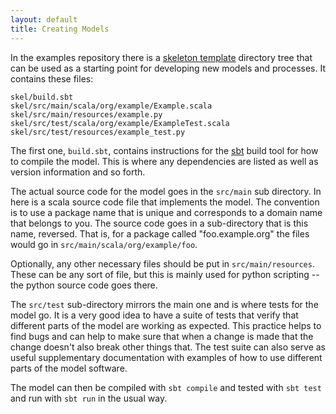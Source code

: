 ```yaml
---
layout: default
title: Creating Models
---
```


In the examples repository there is a 
[skeleton template](https://github.com/edinburgh-rbm/mois-examples/tree/master/skel)
directory tree that can be used as a starting point for developing new
models and processes. It contains these files:

~~~~~
skel/build.sbt
skel/src/main/scala/org/example/Example.scala
skel/src/main/resources/example.py
skel/src/test/scala/org/example/ExampleTest.scala
skel/src/test/resources/example_test.py
~~~~~

The first one, `build.sbt`, contains instructions for the 
[sbt](http://www.scala-sbt.org/) build tool for how to compile the
model. This is where any dependencies are listed as well as version
information and so forth.

The actual source code for the model goes in the `src/main` sub
directory. In here is a scala source code file that implements the
model. The convention is to use a package name that is unique and
corresponds to a domain name that belongs to you. The source code goes
in a sub-directory that is this name, reversed. That is, for a package
called "foo.example.org" the files would go in
`src/main/scala/org/example/foo`.

Optionally, any other necessary files should be put in
`src/main/resources`. These can be any sort of file, but this is
mainly used for python scripting -- the python source code goes
there.

The `src/test` sub-directory mirrors the main one and is where tests
for the model go. It is a very good idea to have a suite of tests that
verify that different parts of the model are working as expected. This
practice helps to find bugs and can help to make sure that when a change
is made that the change doesn't also break other things that. The test
suite can also serve as useful supplementary documentation with
examples of how to use different parts of the model software.

The model can then be compiled with `sbt compile` and tested with `sbt
test` and run with `sbt run` in the usual way.
